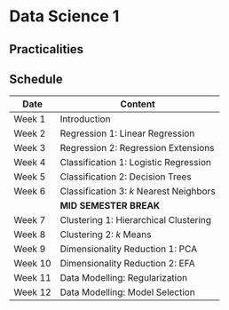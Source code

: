 # Data Science 1 

## Practicalities

## Schedule

| Date          | Content                                  | 
| ------------- | -------------                            | 
| Week 1        | Introduction                             | 
| Week 2        | Regression 1: Linear Regression          |
| Week 3        | Regression 2: Regression Extensions      |
| Week 4        | Classification 1: Logistic Regression    |
| Week 5        | Classification 2: Decision Trees         |
| Week 6        | Classification 3: *k* Nearest Neighbors  |
|               | **MID SEMESTER BREAK**                   | 
| Week 7        | Clustering 1: Hierarchical Clustering    |
| Week 8        | Clustering 2: *k* Means                  |
| Week 9        | Dimensionality Reduction 1: PCA          |
| Week 10       | Dimensionality Reduction 2: EFA          |
| Week 11       | Data Modelling: Regularization           |
| Week 12       | Data Modelling: Model Selection          |
